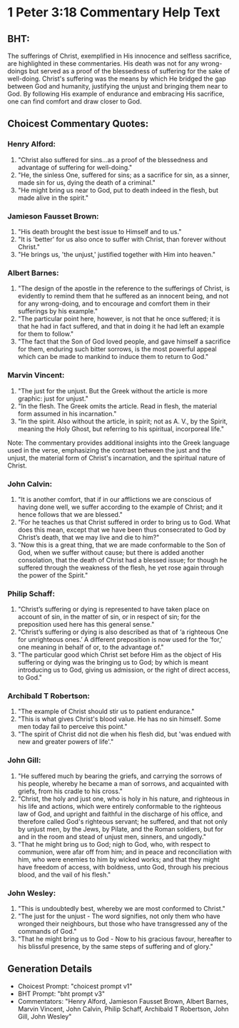 # 1 Peter 3:18 Commentary Help Text

## BHT:
The sufferings of Christ, exemplified in His innocence and selfless sacrifice, are highlighted in these commentaries. His death was not for any wrong-doings but served as a proof of the blessedness of suffering for the sake of well-doing. Christ's suffering was the means by which He bridged the gap between God and humanity, justifying the unjust and bringing them near to God. By following His example of endurance and embracing His sacrifice, one can find comfort and draw closer to God.

## Choicest Commentary Quotes:
### Henry Alford:
1. "Christ also suffered for sins...as a proof of the blessedness and advantage of suffering for well-doing."
2. "He, the sinless One, suffered for sins; as a sacrifice for sin, as a sinner, made sin for us, dying the death of a criminal."
3. "He might bring us near to God, put to death indeed in the flesh, but made alive in the spirit."

### Jamieson Fausset Brown:
1. "His death brought the best issue to Himself and to us."
2. "It is 'better' for us also once to suffer with Christ, than forever without Christ."
3. "He brings us, 'the unjust,' justified together with Him into heaven."

### Albert Barnes:
1. "The design of the apostle in the reference to the sufferings of Christ, is evidently to remind them that he suffered as an innocent being, and not for any wrong-doing, and to encourage and comfort them in their sufferings by his example."
2. "The particular point here, however, is not that he once suffered; it is that he had in fact suffered, and that in doing it he had left an example for them to follow."
3. "The fact that the Son of God loved people, and gave himself a sacrifice for them, enduring such bitter sorrows, is the most powerful appeal which can be made to mankind to induce them to return to God."

### Marvin Vincent:
1. "The just for the unjust. But the Greek without the article is more graphic: just for unjust."
2. "In the flesh. The Greek omits the article. Read in flesh, the material form assumed in his incarnation."
3. "In the spirit. Also without the article, in spirit; not as A. V., by the Spirit, meaning the Holy Ghost, but referring to his spiritual, incorporeal life."

Note: The commentary provides additional insights into the Greek language used in the verse, emphasizing the contrast between the just and the unjust, the material form of Christ's incarnation, and the spiritual nature of Christ.

### John Calvin:
1. "It is another comfort, that if in our afflictions we are conscious of having done well, we suffer according to the example of Christ; and it hence follows that we are blessed."
2. "For he teaches us that Christ suffered in order to bring us to God. What does this mean, except that we have been thus consecrated to God by Christ’s death, that we may live and die to him?"
3. "Now this is a great thing, that we are made conformable to the Son of God, when we suffer without cause; but there is added another consolation, that the death of Christ had a blessed issue; for though he suffered through the weakness of the flesh, he yet rose again through the power of the Spirit."

### Philip Schaff:
1. "Christ’s suffering or dying is represented to have taken place on account of sin, in the matter of sin, or in respect of sin; for the preposition used here has this general sense."
2. "Christ’s suffering or dying is also described as that of ‘a righteous One for unrighteous ones.’ A different preposition is now used for the ‘for,’ one meaning in behalf of or, to the advantage of."
3. "The particular good which Christ set before Him as the object of His suffering or dying was the bringing us to God; by which is meant introducing us to God, giving us admission, or the right of direct access, to God."

### Archibald T Robertson:
1. "The example of Christ should stir us to patient endurance." 
2. "This is what gives Christ's blood value. He has no sin himself. Some men today fail to perceive this point."
3. "The spirit of Christ did not die when his flesh did, but 'was endued with new and greater powers of life'."

### John Gill:
1. "He suffered much by bearing the griefs, and carrying the sorrows of his people, whereby he became a man of sorrows, and acquainted with griefs, from his cradle to his cross."
2. "Christ, the holy and just one, who is holy in his nature, and righteous in his life and actions, which were entirely conformable to the righteous law of God, and upright and faithful in the discharge of his office, and therefore called God's righteous servant; he suffered, and that not only by unjust men, by the Jews, by Pilate, and the Roman soldiers, but for and in the room and stead of unjust men, sinners, and ungodly."
3. "That he might bring us to God; nigh to God, who, with respect to communion, were afar off from him; and in peace and reconciliation with him, who were enemies to him by wicked works; and that they might have freedom of access, with boldness, unto God, through his precious blood, and the vail of his flesh."

### John Wesley:
1. "This is undoubtedly best, whereby we are most conformed to Christ."
2. "The just for the unjust - The word signifies, not only them who have wronged their neighbours, but those who have transgressed any of the commands of God."
3. "That he might bring us to God - Now to his gracious favour, hereafter to his blissful presence, by the same steps of suffering and of glory."


## Generation Details
- Choicest Prompt: "choicest prompt v1"
- BHT Prompt: "bht prompt v3"
- Commentators: "Henry Alford, Jamieson Fausset Brown, Albert Barnes, Marvin Vincent, John Calvin, Philip Schaff, Archibald T Robertson, John Gill, John Wesley"
